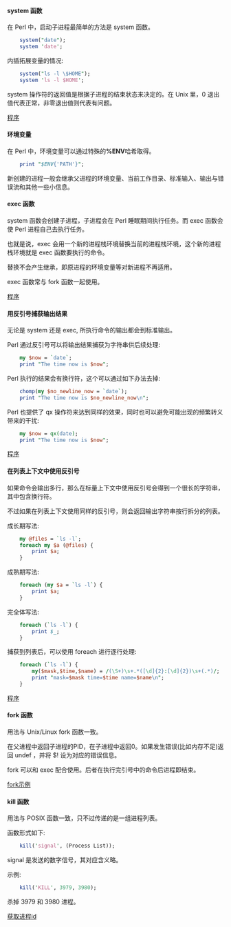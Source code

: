 
#### system 函数

在 Perl 中，启动子进程最简单的方法是 system 函数。
```pl
    system("date");
    system 'date';
```

内插拓展变量的情况:
```pl
    system("ls -l \$HOME");
    system 'ls -l $HOME';
```

system 操作符的返回值是根据子进程的结束状态来决定的。在 Unix 里，0 退出值代表正常，非零退出值则代表有问题。

[程序](t/01_system.pl)


#### 环境变量

在 Perl 中，环境变量可以通过特殊的<strong>%ENV</strong>哈希取得。
```pl
    print "$ENV{'PATH'}";
```

新创建的进程一般会继承父进程的环境变量、当前工作目录、标准输入、输出与错误流和其他一些小信息。


#### exec 函数

system 函数会创建子进程，子进程会在 Perl 睡眠期间执行任务。而 exec 函数会使 Perl 进程自己去执行任务。

也就是说，exec 会用一个新的进程栈环境替换当前的进程栈环境，这个新的进程栈环境就是 exec 函数要执行的命令。

替换不会产生继承，即原进程的环境变量等对新进程不再适用。

exec 函数常与 fork 函数一起使用。

[程序](t/01_exec.pl)


#### 用反引号捕获输出结果

无论是 system 还是 exec, 所执行命令的输出都会到标准输出。

Perl 通过反引号可以将输出结果捕获为字符串供后续处理:
```pl
    my $now = `date`;
    print "The time now is $now";
```

Perl 执行的结果会有换行符，这个可以通过如下办法去掉:
```pl
    chomp(my $no_newline_now = `date`);
    print "The time now is $no_newline_now\n";
```

Perl 也提供了 qx 操作符来达到同样的效果，同时也可以避免可能出现的频繁转义带来的干扰:
```pl
    my $now = qx(date);
    print "The time now is $now";
```

[程序](t/01_back_quote.pl)


#### 在列表上下文中使用反引号

如果命令会输出多行，那么在标量上下文中使用反引号会得到一个很长的字符串，其中包含换行符。

不过如果在列表上下文使用同样的反引号，则会返回输出字符串按行拆分的列表。

成长期写法:
```pl
    my @files = `ls -l`;
    foreach my $a (@files) {
        print $a;
    }
```

成熟期写法:
```pl
    foreach (my $a = `ls -l`) {
        print $a;
    }
```

完全体写法:
```pl
    foreach (`ls -l`) {
        print $_;
    }
```

捕获到列表后，可以使用 foreach 进行逐行处理:
```pl
    foreach (`ls -l`) {
        my($mask,$time,$name) = /(\S+)\s+.*([\d]{2}:[\d]{2})\s+(.*)/;
        print "mask=$mask time=$time name=$name\n";
    }
```

[程序](t/01_back_quote2.pl)


#### fork 函数

用法与 Unix/Linux fork 函数一致。

在父进程中返回子进程的PID，在子进程中返回0。如果发生错误(比如内存不足)返回 undef ，并将 $! 设为对应的错误信息。

fork 可以和 exec 配合使用。后者在执行完引号中的命令后进程即结束。

[fork示例](t/01_fork.pl)


#### kill 函数

用法与 POSIX 函数一致，只不过传递的是一组进程列表。

函数形式如下:
```pl
    kill('signal', (Process List));
```
signal 是发送的数字信号，其对应含义略。

示例:
```pl
    kill('KILL', 3979, 3980);
```
杀掉 3979 和 3980 进程。

[获取进程id](t/01_process_id.pl)
